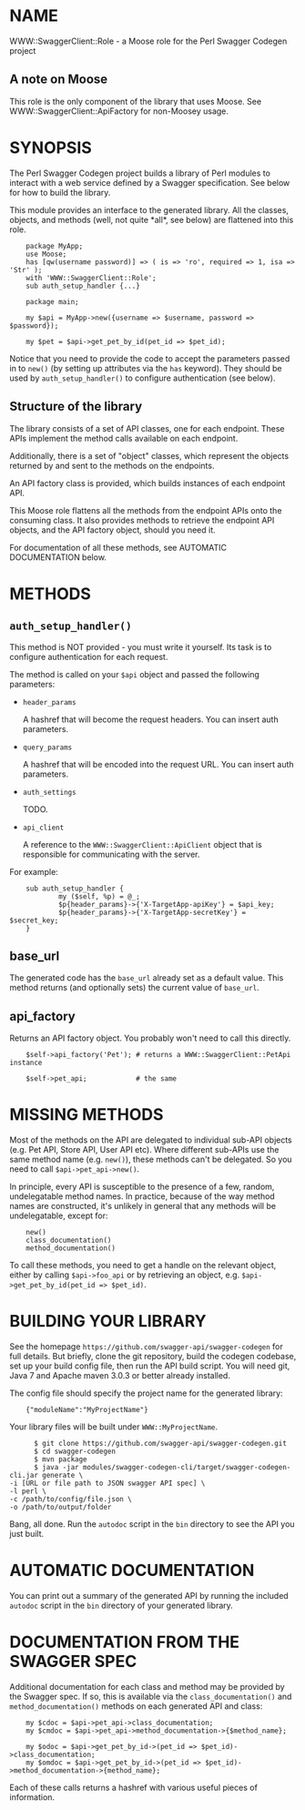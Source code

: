 # NAME

WWW::SwaggerClient::Role - a Moose role for the Perl Swagger Codegen project

## A note on Moose

This role is the only component of the library that uses Moose. See 
WWW::SwaggerClient::ApiFactory for non-Moosey usage. 

# SYNOPSIS

The Perl Swagger Codegen project builds a library of Perl modules to interact with 
a web service defined by a Swagger specification. See below for how to build the 
library.

This module provides an interface to the generated library. All the classes, 
objects, and methods (well, not quite \*all\*, see below) are flattened into this 
role. 

        package MyApp;
        use Moose;
        has [qw(username password)] => ( is => 'ro', required => 1, isa => 'Str' );
        with 'WWW::SwaggerClient::Role';
        sub auth_setup_handler {...}
        
        package main;
        
        my $api = MyApp->new({username => $username, password => $password});
        
        my $pet = $api->get_pet_by_id(pet_id => $pet_id);
        

Notice that you need to provide the code to accept the parameters passed in to `new()`
(by setting up attributes via the `has` keyword). They should be used by 
`auth_setup_handler()` to configure authentication (see below). 

## Structure of the library

The library consists of a set of API classes, one for each endpoint. These APIs
implement the method calls available on each endpoint. 

Additionally, there is a set of "object" classes, which represent the objects 
returned by and sent to the methods on the endpoints. 

An API factory class is provided, which builds instances of each endpoint API. 

This Moose role flattens all the methods from the endpoint APIs onto the consuming 
class. It also provides methods to retrieve the endpoint API objects, and the API 
factory object, should you need it. 

For documentation of all these methods, see AUTOMATIC DOCUMENTATION below.

# METHODS

## `auth_setup_handler()`

This method is NOT provided - you must write it yourself. Its task is to configure 
authentication for each request. 

The method is called on your `$api` object and passed the following parameters:

- `header_params`

    A hashref that will become the request headers. You can insert auth 
    parameters.

- `query_params`

    A hashref that will be encoded into the request URL. You can insert auth 
    parameters.

- `auth_settings`

    TODO.

- `api_client`

    A reference to the `WWW::SwaggerClient::ApiClient` object that is responsible 
    for communicating with the server. 

For example: 

        sub auth_setup_handler {
                my ($self, %p) = @_;
                $p{header_params}->{'X-TargetApp-apiKey'} = $api_key;
                $p{header_params}->{'X-TargetApp-secretKey'} = $secret_key;
        }

## base\_url

The generated code has the `base_url` already set as a default value. This method 
returns (and optionally sets) the current value of `base_url`.

## api\_factory

Returns an API factory object. You probably won't need to call this directly. 

        $self->api_factory('Pet'); # returns a WWW::SwaggerClient::PetApi instance
        
        $self->pet_api;            # the same

# MISSING METHODS

Most of the methods on the API are delegated to individual sub-API objects (e.g. 
Pet API, Store API, User API etc). Where different sub-APIs use the same method 
name (e.g. `new()`), these methods can't be delegated. So you need to call 
`$api->pet_api->new()`. 

In principle, every API is susceptible to the presence of a few, random, undelegatable 
method names. In practice, because of the way method names are constructed, it's 
unlikely in general that any methods will be undelegatable, except for: 

        new()
        class_documentation()
        method_documentation()

To call these methods, you need to get a handle on the relevant object, either 
by calling `$api->foo_api` or by retrieving an object, e.g. 
`$api->get_pet_by_id(pet_id => $pet_id)`.

# BUILDING YOUR LIBRARY

See the homepage `https://github.com/swagger-api/swagger-codegen` for full details. 
But briefly, clone the git repository, build the codegen codebase, set up your build 
config file, then run the API build script. You will need git, Java 7 and Apache 
maven 3.0.3 or better already installed.

The config file should specify the project name for the generated library: 

        {"moduleName":"MyProjectName"}

Your library files will be built under `WWW::MyProjectName`.

          $ git clone https://github.com/swagger-api/swagger-codegen.git
          $ cd swagger-codegen
          $ mvn package
          $ java -jar modules/swagger-codegen-cli/target/swagger-codegen-cli.jar generate \
    -i [URL or file path to JSON swagger API spec] \
    -l perl \
    -c /path/to/config/file.json \
    -o /path/to/output/folder

Bang, all done. Run the `autodoc` script in the `bin` directory to see the API 
you just built. 

# AUTOMATIC DOCUMENTATION

You can print out a summary of the generated API by running the included 
`autodoc` script in the `bin` directory of your generated library.

# DOCUMENTATION FROM THE SWAGGER SPEC

Additional documentation for each class and method may be provided by the Swagger 
spec. If so, this is available via the `class_documentation()` and 
`method_documentation()` methods on each generated API and class: 

        my $cdoc = $api->pet_api->class_documentation;                   
        my $cmdoc = $api->pet_api->method_documentation->{$method_name}; 
        
        my $odoc = $api->get_pet_by_id->(pet_id => $pet_id)->class_documentation;                  
        my $omdoc = $api->get_pet_by_id->(pet_id => $pet_id)->method_documentation->{method_name}; 
        

Each of these calls returns a hashref with various useful pieces of information. 	
